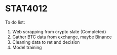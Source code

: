 # STAT4012

To do list:
1. Web scrapping from crypto slate (Completed)
2. Gather BTC data from exchange, maybe Binance
3. Cleaning data to ret and decision
4. Model training
